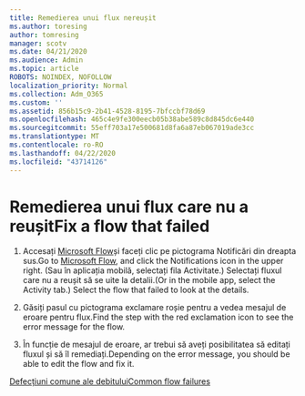 ```yaml
---
title: Remedierea unui flux nereușit
ms.author: toresing
author: tomresing
manager: scotv
ms.date: 04/21/2020
ms.audience: Admin
ms.topic: article
ROBOTS: NOINDEX, NOFOLLOW
localization_priority: Normal
ms.collection: Adm_O365
ms.custom: ''
ms.assetid: 856b15c9-2b41-4528-8195-7bfccbf78d69
ms.openlocfilehash: 465c4e9fe300eecb05b38abe589c8d845dc6e440
ms.sourcegitcommit: 55eff703a17e500681d8fa6a87eb067019ade3cc
ms.translationtype: MT
ms.contentlocale: ro-RO
ms.lasthandoff: 04/22/2020
ms.locfileid: "43714126"
---
```

# <a name="fix-a-flow-that-failed"></a><span data-ttu-id="dce82-102">Remedierea unui flux care nu a reușit</span><span class="sxs-lookup"><span data-stu-id="dce82-102">Fix a flow that failed</span></span>

1. <span data-ttu-id="dce82-103">Accesați [Microsoft Flow](https://flow.microsoft.com/)și faceți clic pe pictograma Notificări din dreapta sus.</span><span class="sxs-lookup"><span data-stu-id="dce82-103">Go to [Microsoft Flow](https://flow.microsoft.com/), and click the Notifications icon in the upper right.</span></span> <span data-ttu-id="dce82-104">(Sau în aplicația mobilă, selectați fila Activitate.) Selectați fluxul care nu a reușit să se uite la detalii.</span><span class="sxs-lookup"><span data-stu-id="dce82-104">(Or in the mobile app, select the Activity tab.) Select the flow that failed to look at the details.</span></span>
    
2. <span data-ttu-id="dce82-105">Găsiți pasul cu pictograma exclamare roșie pentru a vedea mesajul de eroare pentru flux.</span><span class="sxs-lookup"><span data-stu-id="dce82-105">Find the step with the red exclamation icon to see the error message for the flow.</span></span>
    
3. <span data-ttu-id="dce82-106">În funcție de mesajul de eroare, ar trebui să aveți posibilitatea să editați fluxul și să îl remediați.</span><span class="sxs-lookup"><span data-stu-id="dce82-106">Depending on the error message, you should be able to edit the flow and fix it.</span></span> 
    
[<span data-ttu-id="dce82-107">Defecțiuni comune ale debitului</span><span class="sxs-lookup"><span data-stu-id="dce82-107">Common flow failures</span></span>](https://go.microsoft.com/fwlink/?linkid=872110)
  


